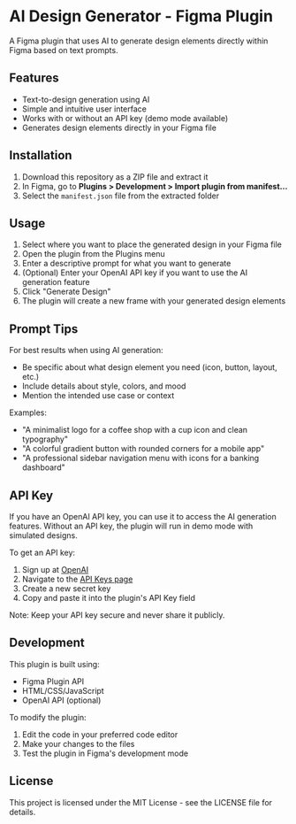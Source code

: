 # AI Design Generator - Figma Plugin

A Figma plugin that uses AI to generate design elements directly within Figma based on text prompts.

## Features

- Text-to-design generation using AI
- Simple and intuitive user interface
- Works with or without an API key (demo mode available)
- Generates design elements directly in your Figma file

## Installation

1. Download this repository as a ZIP file and extract it
2. In Figma, go to **Plugins > Development > Import plugin from manifest...**
3. Select the `manifest.json` file from the extracted folder

## Usage

1. Select where you want to place the generated design in your Figma file
2. Open the plugin from the Plugins menu
3. Enter a descriptive prompt for what you want to generate
4. (Optional) Enter your OpenAI API key if you want to use the AI generation feature
5. Click "Generate Design"
6. The plugin will create a new frame with your generated design elements

## Prompt Tips

For best results when using AI generation:

- Be specific about what design element you need (icon, button, layout, etc.)
- Include details about style, colors, and mood
- Mention the intended use case or context

Examples:
- "A minimalist logo for a coffee shop with a cup icon and clean typography"
- "A colorful gradient button with rounded corners for a mobile app"
- "A professional sidebar navigation menu with icons for a banking dashboard"

## API Key

If you have an OpenAI API key, you can use it to access the AI generation features. Without an API key, the plugin will run in demo mode with simulated designs.

To get an API key:
1. Sign up at [OpenAI](https://platform.openai.com/signup)
2. Navigate to the [API Keys page](https://platform.openai.com/api-keys)
3. Create a new secret key
4. Copy and paste it into the plugin's API Key field

Note: Keep your API key secure and never share it publicly.

## Development

This plugin is built using:
- Figma Plugin API
- HTML/CSS/JavaScript
- OpenAI API (optional)

To modify the plugin:
1. Edit the code in your preferred code editor
2. Make your changes to the files
3. Test the plugin in Figma's development mode

## License

This project is licensed under the MIT License - see the LICENSE file for details. 